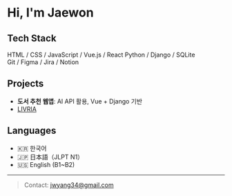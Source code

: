 # Hi, I'm Jaewon

## Tech Stack

HTML / CSS / JavaScript / Vue.js / React
Python / Django / SQLite  
Git / Figma / Jira / Notion

## Projects
- **도서 추천 웹앱**: AI API 활용, Vue + Django 기반
- [LIVRIA](https://github.com/JW0304/LIVRIA)

## Languages
- 🇰🇷 한국어
- 🇯🇵 日本語（JLPT N1）
- 🇺🇸 English (B1~B2)
---
> Contact: jwyang34@gmail.com

